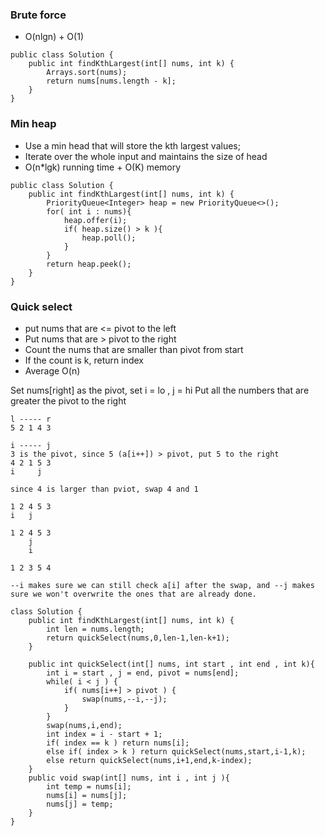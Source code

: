 ### Brute force
* O(nlgn) + O(1)

```
public class Solution {
    public int findKthLargest(int[] nums, int k) {
        Arrays.sort(nums);
        return nums[nums.length - k];
    }
}

```

### Min heap
* Use a min head that will store the kth largest values;
* Iterate over the whole input and  maintains the size of head 
* O(n*lgk) running time + O(K) memory

```
public class Solution {
    public int findKthLargest(int[] nums, int k) {
        PriorityQueue<Integer> heap = new PriorityQueue<>();
        for( int i : nums){
            heap.offer(i);
            if( heap.size() > k ){
                heap.poll();
            }
        }
        return heap.peek();
    }
}

```

### Quick select
* put nums that are <= pivot to the left 
* Put nums that are > pivot to the right
* Count the nums that are smaller than pivot from start
* If the count is k, return index 
* Average O(n)

Set nums[right] as the pivot, set i = lo , j = hi
Put all the numbers that are greater the pivot to the right

```
l ----- r 
5 2 1 4 3

i ----- j 
3 is the pivot, since 5 (a[i++]) > pivot, put 5 to the right
4 2 1 5 3 
i     j

since 4 is larger than pviot, swap 4 and 1 

1 2 4 5 3 
i   j

1 2 4 5 3 
    j
    i
    
1 2 3 5 4

--i makes sure we can still check a[i] after the swap, and --j makes sure we won't overwrite the ones that are already done.

```


```
class Solution {
    public int findKthLargest(int[] nums, int k) {
        int len = nums.length;
        return quickSelect(nums,0,len-1,len-k+1);
    }
    
    public int quickSelect(int[] nums, int start , int end , int k){
        int i = start , j = end, pivot = nums[end];
        while( i < j ) {
            if( nums[i++] > pivot ) {
                swap(nums,--i,--j);
            }
        }
        swap(nums,i,end);
        int index = i - start + 1;
        if( index == k ) return nums[i];
        else if( index > k ) return quickSelect(nums,start,i-1,k);
        else return quickSelect(nums,i+1,end,k-index);
    }
    public void swap(int[] nums, int i , int j ){
        int temp = nums[i];
        nums[i] = nums[j];
        nums[j] = temp;
    }
}
```

